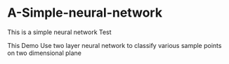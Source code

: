 # A-Simple-neural-network

This is a simple neural network Test

This Demo Use two layer neural network to classify various sample points on two dimensional plane
